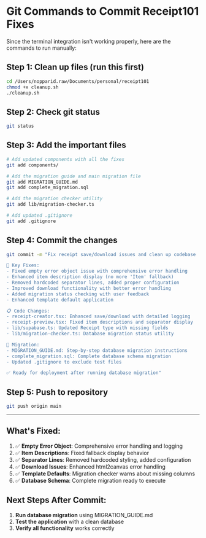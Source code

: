 # Git Commands to Commit Receipt101 Fixes

Since the terminal integration isn't working properly, here are the commands to run manually:

## Step 1: Clean up files (run this first)
```bash
cd /Users/nopparid.raw/Documents/personal/receipt101
chmod +x cleanup.sh
./cleanup.sh
```

## Step 2: Check git status
```bash
git status
```

## Step 3: Add the important files
```bash
# Add updated components with all the fixes
git add components/

# Add the migration guide and main migration file
git add MIGRATION_GUIDE.md
git add complete_migration.sql

# Add the migration checker utility
git add lib/migration-checker.ts

# Add updated .gitignore
git add .gitignore
```

## Step 4: Commit the changes
```bash
git commit -m "Fix receipt save/download issues and clean up codebase

🔧 Key Fixes:
- Fixed empty error object issue with comprehensive error handling
- Enhanced item description display (no more 'Item' fallback)
- Removed hardcoded separator lines, added proper configuration
- Improved download functionality with better error handling
- Added migration status checking with user feedback
- Enhanced template default application

📋 Code Changes:
- receipt-creator.tsx: Enhanced save/download with detailed logging
- receipt-preview.tsx: Fixed item descriptions and separator display
- lib/supabase.ts: Updated Receipt type with missing fields
- lib/migration-checker.ts: Database migration status utility

📁 Migration:
- MIGRATION_GUIDE.md: Step-by-step database migration instructions
- complete_migration.sql: Complete database schema migration
- Updated .gitignore to exclude test files

✅ Ready for deployment after running database migration"
```

## Step 5: Push to repository
```bash
git push origin main
```

---

## What's Fixed:
1. ✅ **Empty Error Object**: Comprehensive error handling and logging
2. ✅ **Item Descriptions**: Fixed fallback display behavior  
3. ✅ **Separator Lines**: Removed hardcoded styling, added configuration
4. ✅ **Download Issues**: Enhanced html2canvas error handling
5. ✅ **Template Defaults**: Migration checker warns about missing columns
6. ✅ **Database Schema**: Complete migration ready to execute

## Next Steps After Commit:
1. **Run database migration** using MIGRATION_GUIDE.md
2. **Test the application** with a clean database
3. **Verify all functionality** works correctly
